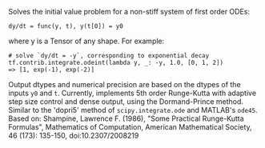 Solves the initial value problem for a non-stiff system of first order ODEs:
```
dy/dt = func(y, t), y(t[0]) = y0
```
where y is a Tensor of any shape.
For example:
```
# solve `dy/dt = -y`, corresponding to exponential decay
tf.contrib.integrate.odeint(lambda y, _: -y, 1.0, [0, 1, 2])
=> [1, exp(-1), exp(-2)]
```
Output dtypes and numerical precision are based on the dtypes of the inputs
`y0` and `t`.
Currently, implements 5th order Runge-Kutta with adaptive step size control
and dense output, using the Dormand-Prince method. Similar to the 'dopri5'
method of `scipy.integrate.ode` and MATLAB's `ode45`.
Based on: Shampine, Lawrence F. (1986), "Some Practical Runge-Kutta Formulas",
Mathematics of Computation, American Mathematical Society, 46 (173): 135-150,
doi:10.2307/2008219
